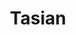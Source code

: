---
layout: post
layout: main
title:  Tasian
categories: [hushang_ebtehaj]
file: /assets/music/hushang_ebtehaj.mp3
---